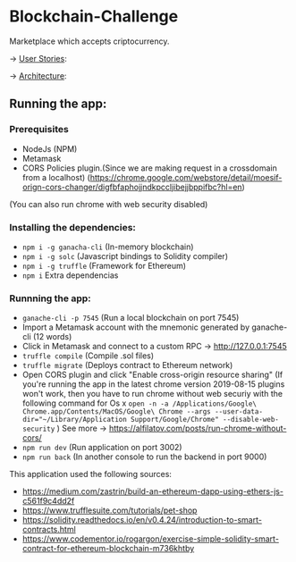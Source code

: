 # Blockchain-Challenge
Marketplace which accepts criptocurrency.

-> [User Stories](stories.md):

-> [Architecture](architecture.md):

## Running the app: 

### Prerequisites

* NodeJs (NPM)
* Metamask
* CORS Policies plugin.(Since we are making request in a crossdomain from a localhost) (https://chrome.google.com/webstore/detail/moesif-orign-cors-changer/digfbfaphojjndkpccljibejjbppifbc?hl=en)

(You can also run chrome with web security disabled)

### Installing the dependencies: 

* `npm i -g ganacha-cli` (In-memory blockchain)
* `npm i -g solc` (Javascript bindings to Solidity compiler)
* `npm i -g truffle` (Framework for Ethereum)
* `npm i` Extra dependencias

### Runnning the app: 

* `ganache-cli -p 7545` (Run a local blockchain on port 7545) 
*  Import a Metamask account with the mnemonic generated by ganache-cli (12 words)
*  Click in Metamask and connect to a custom RPC -> http://127.0.0.1:7545 
* `truffle compile` (Compile .sol files) 
* `truffle migrate` (Deploys contract to Ethereum network)
*  Open CORS plugin and click "Enable cross-origin resource sharing"  (If you're running the app in the latest chrome version 2019-08-15 plugins won't work, then you have to run chrome without web securiy with the following command for Os x `open -n -a /Applications/Google\ Chrome.app/Contents/MacOS/Google\ Chrome --args --user-data-dir="~/Library/Application Support/Google/Chrome" --disable-web-security` ) See more -> https://alfilatov.com/posts/run-chrome-without-cors/
* `npm run dev` (Run application on port 3002) 
* `npm run back` (In another console to run the backend in port 9000) 

This application used the following sources: 

* https://medium.com/zastrin/build-an-ethereum-dapp-using-ethers-js-c561f9c4dd2f
* https://www.trufflesuite.com/tutorials/pet-shop
* https://solidity.readthedocs.io/en/v0.4.24/introduction-to-smart-contracts.html
* https://www.codementor.io/rogargon/exercise-simple-solidity-smart-contract-for-ethereum-blockchain-m736khtby

